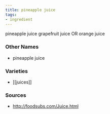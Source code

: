 ```yaml
---
title: pineapple juice
tags:
- ingredient
---
```

pineapple juice grapefruit juice OR orange juice

### Other Names

* pineapple juice

### Varieties

* [[juices]]

### Sources
* http://foodsubs.com/Juice.html

